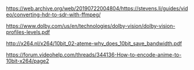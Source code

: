 https://web.archive.org/web/20190722004804/https://stevens.li/guides/video/converting-hdr-to-sdr-with-ffmpeg/

https://www.dolby.com/us/en/technologies/dolby-vision/dolby-vision-profiles-levels.pdf 

http://x264.nl/x264/10bit_02-ateme-why_does_10bit_save_bandwidth.pdf

https://forum.videohelp.com/threads/344136-How-to-encode-anime-to-10bit-x264/page2
